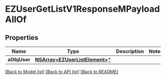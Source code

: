 # EZUserGetListV1ResponseMPayloadAllOf

## Properties
Name | Type | Description | Notes
------------ | ------------- | ------------- | -------------
**aObjUser** | [**NSArray&lt;EZUserListElement&gt;***](EZUserListElement.md) |  | 

[[Back to Model list]](../README.md#documentation-for-models) [[Back to API list]](../README.md#documentation-for-api-endpoints) [[Back to README]](../README.md)


